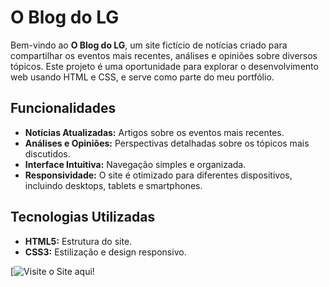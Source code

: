 # O Blog do LG

Bem-vindo ao **O Blog do LG**, um site fictício de notícias criado para compartilhar os eventos mais recentes, análises e opiniões sobre diversos tópicos. Este projeto é uma oportunidade para explorar 
o desenvolvimento web usando HTML e CSS, e serve como parte do meu portfólio.

## Funcionalidades

- **Notícias Atualizadas:** Artigos sobre os eventos mais recentes.
- **Análises e Opiniões:** Perspectivas detalhadas sobre os tópicos mais discutidos.
- **Interface Intuitiva:** Navegação simples e organizada.
- **Responsividade:** O site é otimizado para diferentes dispositivos, incluindo desktops, tablets e smartphones.

## Tecnologias Utilizadas

- **HTML5:** Estrutura do site.
- **CSS3:** Estilização e design responsivo.

[![Visite o Site aqui!](https://blogdolg-git-main-luczinnxs-projects.vercel.app/)
